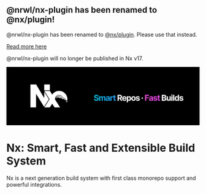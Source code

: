 ## @nrwl/nx-plugin has been renamed to @nx/plugin!

@nrwl/nx-plugin has been renamed to [@nx/plugin](https://www.npmjs.com/package/@nx/plugin). Please use that instead.

[Read more here](https://nx.dev/recipes/other/rescope)

@nrwl/nx-plugin will no longer be published in Nx v17.

<p style="text-align: center;"><img src="https://raw.githubusercontent.com/nrwl/nx/master/images/nx.png" width="600" alt="Nx - Smart, Fast and Extensible Build System"></p>

# Nx: Smart, Fast and Extensible Build System

Nx is a next generation build system with first class monorepo support and powerful integrations.
